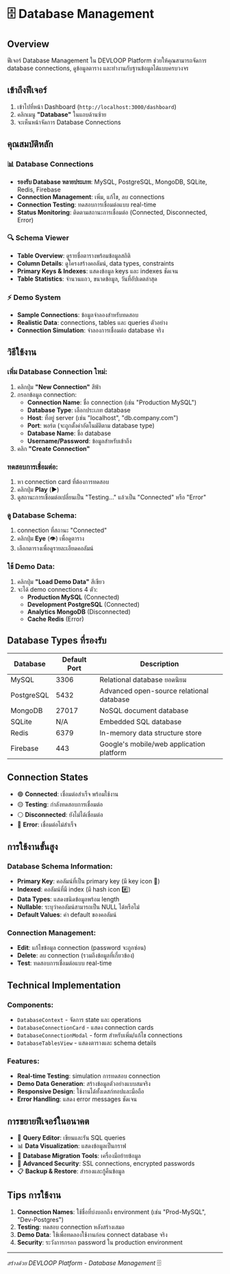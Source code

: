 # 🗄️ Database Management

## Overview
ฟีเจอร์ Database Management ใน DEVLOOP Platform ช่วยให้คุณสามารถจัดการ database connections, ดูข้อมูลตาราง และทำงานกับฐานข้อมูลได้แบบครบวงจร

## เข้าถึงฟีเจอร์
1. เข้าไปที่หน้า Dashboard (`http://localhost:3000/dashboard`)
2. คลิกเมนู **"Database"** ในแถบด้านซ้าย
3. จะเห็นหน้าจัดการ Database Connections

## คุณสมบัติหลัก

### 📊 Database Connections
- **รองรับ Database หลายประเภท**: MySQL, PostgreSQL, MongoDB, SQLite, Redis, Firebase
- **Connection Management**: เพิ่ม, แก้ไข, ลบ connections
- **Connection Testing**: ทดสอบการเชื่อมต่อแบบ real-time
- **Status Monitoring**: ติดตามสถานะการเชื่อมต่อ (Connected, Disconnected, Error)

### 🔍 Schema Viewer
- **Table Overview**: ดูรายชื่อตารางพร้อมข้อมูลสถิติ
- **Column Details**: ดูโครงสร้างคอลัมน์, data types, constraints
- **Primary Keys & Indexes**: แสดงข้อมูล keys และ indexes ชัดเจน
- **Table Statistics**: จำนวนแถว, ขนาดข้อมูล, วันที่อัปเดตล่าสุด

### ⚡ Demo System
- **Sample Connections**: ข้อมูลจำลองสำหรับทดสอบ
- **Realistic Data**: connections, tables และ queries ตัวอย่าง
- **Connection Simulation**: จำลองการเชื่อมต่อ database จริง

## วิธีใช้งาน

### เพิ่ม Database Connection ใหม่:
1. คลิกปุ่ม **"New Connection"** สีฟ้า
2. กรอกข้อมูล connection:
   - **Connection Name**: ชื่อ connection (เช่น "Production MySQL")
   - **Database Type**: เลือกประเภท database
   - **Host**: ที่อยู่ server (เช่น "localhost", "db.company.com")
   - **Port**: พอร์ต (จะถูกตั้งค่าอัตโนมัติตาม database type)
   - **Database Name**: ชื่อ database
   - **Username/Password**: ข้อมูลสำหรับเข้าถึง
3. คลิก **"Create Connection"**

### ทดสอบการเชื่อมต่อ:
1. หา connection card ที่ต้องการทดสอบ
2. คลิกปุ่ม **Play** (▶️) 
3. ดูสถานะการเชื่อมต่อเปลี่ยนเป็น "Testing..." แล้วเป็น "Connected" หรือ "Error"

### ดู Database Schema:
1. connection ที่สถานะ "Connected"
2. คลิกปุ่ม **Eye** (👁️) เพื่อดูตาราง
3. เลือกตารางเพื่อดูรายละเอียดคอลัมน์

### ใช้ Demo Data:
1. คลิกปุ่ม **"Load Demo Data"** สีเขียว
2. จะได้ demo connections 4 ตัว:
   - **Production MySQL** (Connected)
   - **Development PostgreSQL** (Connected)  
   - **Analytics MongoDB** (Disconnected)
   - **Cache Redis** (Error)

## Database Types ที่รองรับ

| Database | Default Port | Description |
|----------|-------------|-------------|
| MySQL | 3306 | Relational database ยอดนิยม |
| PostgreSQL | 5432 | Advanced open-source relational database |
| MongoDB | 27017 | NoSQL document database |
| SQLite | N/A | Embedded SQL database |
| Redis | 6379 | In-memory data structure store |
| Firebase | 443 | Google's mobile/web application platform |

## Connection States

- 🟢 **Connected**: เชื่อมต่อสำเร็จ พร้อมใช้งาน
- 🟡 **Testing**: กำลังทดสอบการเชื่อมต่อ
- ⚪ **Disconnected**: ยังไม่ได้เชื่อมต่อ
- 🔴 **Error**: เชื่อมต่อไม่สำเร็จ

## การใช้งานขั้นสูง

### Database Schema Information:
- **Primary Key**: คอลัมน์ที่เป็น primary key (มี key icon 🔑)
- **Indexed**: คอลัมน์ที่มี index (มี hash icon #️⃣)
- **Data Types**: แสดงชนิดข้อมูลพร้อม length
- **Nullable**: ระบุว่าคอลัมน์สามารถเป็น NULL ได้หรือไม่
- **Default Values**: ค่า default ของคอลัมน์

### Connection Management:
- **Edit**: แก้ไขข้อมูล connection (password จะถูกซ่อน)
- **Delete**: ลบ connection (รวมถึงข้อมูลที่เกี่ยวข้อง)
- **Test**: ทดสอบการเชื่อมต่อแบบ real-time

## Technical Implementation

### Components:
- `DatabaseContext` - จัดการ state และ operations
- `DatabaseConnectionCard` - แสดง connection cards
- `DatabaseConnectionModal` - form สำหรับเพิ่ม/แก้ไข connections  
- `DatabaseTablesView` - แสดงตารางและ schema details

### Features:
- **Real-time Testing**: simulation การทดสอบ connection
- **Demo Data Generation**: สร้างข้อมูลตัวอย่างแบบสมจริง
- **Responsive Design**: ใช้งานได้ทั้งเดสก์ทอปและมือถือ
- **Error Handling**: แสดง error messages ชัดเจน

## การขยายฟีเจอร์ในอนาคต
- 📝 **Query Editor**: เขียนและรัน SQL queries
- 📊 **Data Visualization**: แสดงข้อมูลเป็นกราฟ
- 🔄 **Database Migration Tools**: เครื่องมือย้ายข้อมูล
- 🔐 **Advanced Security**: SSL connections, encrypted passwords
- 📋 **Backup & Restore**: สำรองและกู้คืนข้อมูล

## Tips การใช้งาน

1. **Connection Names**: ใช้ชื่อที่บ่งบอกถึง environment (เช่น "Prod-MySQL", "Dev-Postgres")
2. **Testing**: ทดสอบ connection หลังสร้างเสมอ
3. **Demo Data**: ใช้เพื่อทดลองใช้งานก่อน connect database จริง
4. **Security**: ระวังการกรอก password ใน production environment

---
*สร้างด้วย DEVLOOP Platform - Database Management* 🗄️